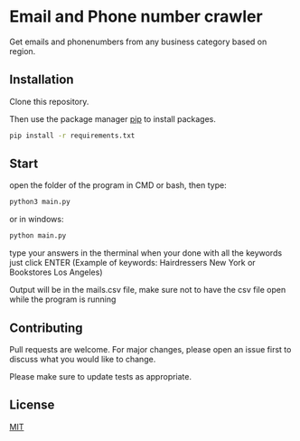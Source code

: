 
# Email and Phone number crawler

Get emails and phonenumbers from any business category based on region.

## Installation

Clone this repository.

Then use the package manager [pip](https://pip.pypa.io/en/stable/) to install packages.

```bash
pip install -r requirements.txt
```

## Start


open the folder of the program in CMD or bash, then type:

```bash
python3 main.py
```

or in windows:
```bash
python main.py
```

type your answers in the therminal
when your done with all the keywords just click ENTER
(Example of keywords: Hairdressers New York or Bookstores Los Angeles)

Output will be in the mails.csv file, make sure not to have the csv file open while the program is running


## Contributing

Pull requests are welcome. For major changes, please open an issue first
to discuss what you would like to change.

Please make sure to update tests as appropriate.

## License

[MIT](https://choosealicense.com/licenses/mit/)
